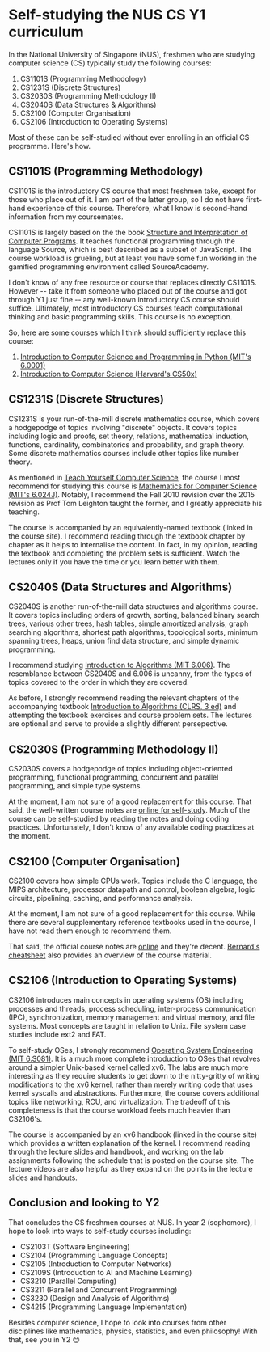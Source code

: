 # Self-studying the NUS CS Y1 curriculum

In the National University of Singapore (NUS), freshmen who are studying computer science (CS) typically study the following courses:

1. CS1101S (Programming Methodology)
2. CS1231S (Discrete Structures)
3. CS2030S (Programming Methodology II)
4. CS2040S (Data Structures & Algorithms)
5. CS2100 (Computer Organisation)
6. CS2106 (Introduction to Operating Systems)

Most of these can be self-studied without ever enrolling in an official CS programme. Here's how.

## CS1101S (Programming Methodology)

CS1101S is the introductory CS course that most freshmen take, except for those who place out of it. I am part of the latter group, so I do not have first-hand experience of this course. Therefore, what I know is second-hand information from my coursemates.

CS1101S is largely based on the the book [Structure and Interpretation of Computer Programs](https://mitpress.mit.edu/sites/default/files/sicp/full-text/book/book.html). It teaches functional programming through the language Source, which is best described as a subset of JavaScript. The course workload is grueling, but at least you have some fun working in the gamified programming environment called SourceAcademy.

I don't know of any free resource or course that replaces directly CS1101S. However -- take it from someone who placed out of the course and got through Y1 just fine -- any well-known introductory CS course should suffice. Ultimately, most introductory CS courses teach computational thinking and basic programming skills. This course is no exception.

So, here are some courses which I think should sufficiently replace this course:

1. [Introduction to Computer Science and Programming in Python (MIT's 6.0001)](https://ocw.mit.edu/courses/6-0001-introduction-to-computer-science-and-programming-in-python-fall-2016/)
2. [Introduction to Computer Science (Harvard's CS50x)](https://cs50.harvard.edu/x/2022/)

## CS1231S (Discrete Structures)

CS1231S is your run-of-the-mill discrete mathematics course, which covers a hodgepodge of topics involving "discrete" objects. It covers topics including logic and proofs, set theory, relations, mathematical induction, functions, cardinality, combinatorics and probability, and graph theory. Some discrete mathematics courses include other topics like number theory.

As mentioned in [Teach Yourself Computer Science](https://teachyourselfcs.com/#math), the course I most recommend for studying this course is [Mathematics for Computer Science (MIT's 6.024J)](https://ocw.mit.edu/courses/6-042j-mathematics-for-computer-science-fall-2010/). Notably, I recommend the Fall 2010 revision over the 2015 revision as Prof Tom Leighton taught the former, and I greatly appreciate his teaching.

The course is accompanied by an equivalently-named textbook (linked in the course site). I recommend reading through the textbook chapter by chapter as it helps to internalise the content. In fact, in my opinion, reading the textbook and completing the problem sets is sufficient. Watch the lectures only if you have the time or you learn better with them.

## CS2040S (Data Structures and Algorithms)

CS2040S is another run-of-the-mill data structures and algorithms course. It covers topics including orders of growth, sorting, balanced binary search trees, various other trees, hash tables, simple amortized analysis, graph searching algorithms, shortest path algorithms, topological sorts, minimum spanning trees, heaps, union find data structure, and simple dynamic programming.

I recommend studying [Introduction to Algorithms (MIT 6.006)](https://ocw.mit.edu/courses/6-006-introduction-to-algorithms-fall-2011/). The resemblance between CS2040S and 6.006 is uncanny, from the types of topics covered to the order in which they are covered.

As before, I strongly recommend reading the relevant chapters of the accompanying textbook [Introduction to Algorithms (CLRS, 3 ed)](https://mitpress.mit.edu/books/introduction-algorithms-third-edition) and attempting the textbook exercises and course problem sets. The lectures are optional and serve to provide a slightly different persepective.

## CS2030S (Programming Methodology II)

CS2030S covers a hodgepodge of topics including object-oriented programming, functional programming, concurrent and parallel programming, and simple type systems. 

At the moment, I am not sure of a good replacement for this course. That said, the well-written course notes are [online for self-study](https://nus-cs2030s.github.io/2122-s2/). Much of the course can be self-studied by reading the notes and doing coding practices. Unfortunately, I don't know of any available coding practices at the moment.

## CS2100 (Computer Organisation)

CS2100 covers how simple CPUs work. Topics include the C language, the MIPS architecture, processor datapath and control, boolean algebra, logic circuits, pipelining, caching, and performance analysis.

At the moment, I am not sure of a good replacement for this course. While there are several supplementary reference textbooks used in the course, I have not read them enough to recommend them.

That said, the official course notes are [online](https://www.comp.nus.edu.sg/~adi-yoga/CS2100/) and they're decent. [Bernard's cheatsheet](https://bernardteo.me/nus/CS2100%20Reference.pdf) also provides an overview of the course material.

## CS2106 (Introduction to Operating Systems)

CS2106 introduces main concepts in operating systems (OS) including processes and threads, process scheduling, inter-process communication (IPC), synchronization, memory management and virtual memory, and file systems. Most concepts are taught in relation to Unix. File system case studies include ext2 and FAT.

To self-study OSes, I strongly recommend [Operating System Engineering (MIT 6.S081)](https://pdos.csail.mit.edu/6.S081/2021/index.html). It is a much more complete introduction to OSes that revolves around a simpler Unix-based kernel called xv6. The labs are much more interesting as they require students to get down to the nitty-gritty of writing modifications to the xv6 kernel, rather than merely writing code that uses kernel syscalls and abstractions. Furthermore, the course covers additional topics like networking, RCU, and virtualization. The tradeoff of this completeness is that the course workload feels much heavier than CS2106's.

The course is accompanied by an xv6 handbook (linked in the course site) which provides a written explanation of the kernel. I recommend reading through the lecture slides and handbook, and working on the lab assignments following the schedule that is posted on the course site. The lecture videos are also helpful as they expand on the points in the lecture slides and handouts.

## Conclusion and looking to Y2

That concludes the CS freshmen courses at NUS. In year 2 (sophomore), I hope to look into ways to self-study courses including:

- CS2103T (Software Engineering)
- CS2104 (Programming Language Concepts)
- CS2105 (Introduction to Computer Networks)
- CS2109S (Introduction to AI and Machine Learning)
- CS3210 (Parallel Computing)
- CS3211 (Parallel and Concurrent Programming)
- CS3230 (Design and Analysis of Algorithms)
- CS4215 (Programming Language Implementation)

Besides computer science, I hope to look into courses from other disciplines like mathematics, physics, statistics, and even philosophy! With that, see you in Y2 😊
